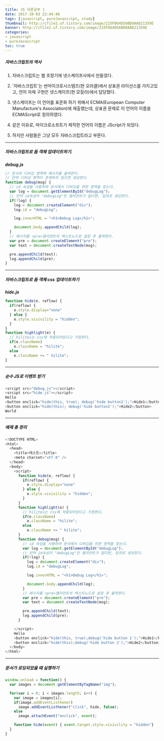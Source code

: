 ```yaml
---
title: JS 이론공부 1
date: 2017-10-03 22:44:40
tags: [javascript, pureJavascript, study]
thumbnail: http://cfile2.uf.tistory.com/image/215FD64D56BD8AAD21359E
banner: http://cfile2.uf.tistory.com/image/215FD64D56BD8AAD21359E
categories:
- javascript
- pureJavascript
toc: true
---
```


##### 자바스크립트의 역사

1. 자바스크립트는 웹 초창기에 넷스케이프사에서 만들었다.

2. '자바스크립트'는 썬마이크로시스템즈(현 오라클)에서 상표권 라이선스를 가지고있고, 언어 자체 구현은 넷스케이프(현 모질라)에서 담당했다.

3. 넷스케이프는 이 언어를 표준화 하기 위해서 ECMA(European Computer Manufacture's Association)에 제출했는데, 상표권 문제로 이 언어의 이름을 ECMAScript로 정의하였다.

4. 같은 이유로, 마이크로소프트가 제작한 언어의 이름은 JScript가 되었다.

5. 하지만 사람들은 그냥 모두 자바스크립트라고 부른다.

---

##### 자바스크립트로 돔 객체 업데이트하기.

___debug.js___

```javascript
// 문서의 디버깅 영역에 메시지를 출력한다.
// 만약 디버깅 영역이 존재하지 않으면 생성한다.
function debug(msg) {
  // id 속성을 사용하여 문서에서 디버깅을 위한 영역을 찾는다.
  var log = document.getElementById("debugLog");
  // 만약 id속성이 "debugLog"인 엘리먼트가 없다면, 임의로 생성한다.
  if(!log) {
    log = document.createElement("div");
    log.id = "debugLog";

    log.innerHTML = "<h1>Debug Log</h1>";

    document.body.appendChild(log);
  }
  // 메시지를 <pre>엘리먼트의 텍스트노드로 설정 후 출력한다.
  var pre = document.createElement("pre");
  var text = document.createTextNode(msg);

  pre.appendChild(text);
  log.appendChild(pre);
}
```
<!-- more -->

---


##### 자바스크립트로 돔 객체 css 업데이트하기

___hide.js___

```javascript
function hide(e, reflow) {
  if(reflow) {
    e.style.display="none"
  } else {
    e.style.visivility = "hidden";
  }
}
function highlight(e) {
  // hilites는 css에 적용되어있다고 가정한다.
  if(e.className)
    e.className = "hilite";
  else
    e.className += " hilite";
}
```



---


##### 순수 JS로 이벤트 받기

```javascript
<srcipt src="debug.js"></script>
<srcipt src="hide.js"></script>
Hello
<button onclick="hide(this, true); debug('hide button1');">Hide1</button>
<button onclick="hide(this); debug('hide button2');">Hide2</button>
World
```

---


##### 예제 총 정리

```javascript
<!DOCTYPE HTML>
<html>
  <head>
    <title>테스트</title>
    <meta charset="utf-8" />
  </head>
  <body>
    <script>
      function hide(e, reflow) {
        if(reflow) {
          e.style.display="none"
        } else {
          e.style.visivility = "hidden";
        }
      }
      function highlight(e) {
        // hilites는 css에 적용되어있다고 가정한다.
        if(e.className)
          e.className = "hilite";
        else
          e.className += " hilite";
      }
      function debug(msg) {
        // id 속성을 사용하여 문서에서 디버깅을 위한 영역을 찾는다.
        var log = document.getElementById("debugLog");
        // 만약 id속성이 "debugLog"인 엘리먼트가 없다면, 임의로 생성한다.
        if(!log) {
          log = document.createElement("div");
          log.id = "debugLog";

          log.innerHTML = "<h1>Debug Log</h1>";

          document.body.appendChild(log);
        }
        // 메시지를 <pre>엘리먼트의 텍스트노드로 설정 후 출력한다.
        var pre = document.createElement("pre");
        var text = document.createTextNode(msg);

        pre.appendChild(text);
        log.appendChild(pre);
      }

    </script>
    Hello
    <button onclick="hide(this, true);debug('hide button 1');">Hide1</button>
    <button onclick="hide(this);debug('hide button 2');">Hide2</button>
  </body>
</html>
```


---


##### 문서가 로딩되었을 때 실행하기

```javascript
window.onload = function() {
  var images = document.getElementByTagName("img");

  for(var i = 0; i < images.length; i++) {
    var image = images[i];
    if(image.addEventListhener)
      image.addEventListhener("click", hide, false);
    else
      image.attachEvent("onclick", event);

    function hide(event) { event.target.style.visivility = "hidden"}
  }
}
```

